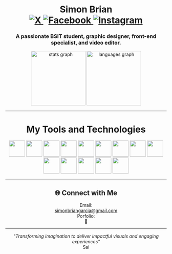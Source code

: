 <h1 align = "center">
	Simon Brian <br>
  <a href="https://x.com/saimeown">
	<img src="https://img.shields.io/badge/-X-000000?logo=x&logoColor=white&style=flat" alt="X">  
  </a>
  <a href = "https://www.facebook.com/saigtrs/">
	  <img src="https://img.shields.io/badge/-Facebook-1877F2?logo=facebook&logoColor=white&style=flat" alt="Facebook">
  </a>
  <a href = "https://www.instagram.com/saimese._/">
	  <img src="https://img.shields.io/badge/-Instagram-E4405F?logo=instagram&logoColor=white&style=flat" alt="Instagram">
  </a>
</h1>
<h3 align = "center">
	A passionate BSIT student, graphic designer, front-end specialist, and video editor.
</h3>

<div align="center">
  <img src="https://github-readme-stats.vercel.app/api?username=Saimeown&theme=tokyonight&show_icons=true&hide_border=true&count_private=true" height="170" alt="stats graph"  />
  <img src="https://github-readme-stats.vercel.app/api/top-langs/?username=Saimeown&theme=tokyonight&show_icons=true&hide_border=true&layout=compact" height="170" alt="languages graph"  />
</div>
<hr>
<h1 align = "center"> My Tools and Technologies </h1>

<p align="center">
	<img src="https://cdn.jsdelivr.net/gh/devicons/devicon@latest/icons/html5/html5-original.svg" height = "50" width = "50"/>
	<img src="https://cdn.jsdelivr.net/gh/devicons/devicon@latest/icons/css3/css3-original.svg" height = "50" width = "50"/>
	<img src="https://cdn.jsdelivr.net/gh/devicons/devicon@latest/icons/tailwindcss/tailwindcss-original.svg" height = "50" />
        <img src="https://cdn.jsdelivr.net/gh/devicons/devicon@latest/icons/javascript/javascript-original.svg" height = "50" width= "50"/>
	<img src="https://cdn.jsdelivr.net/gh/devicons/devicon@latest/icons/typescript/typescript-original.svg" height = "50" width= "50"/>
	<img src="https://cdn.jsdelivr.net/gh/devicons/devicon@latest/icons/react/react-original.svg" height = "50" width= "50"/>
	<img src="https://cdn.jsdelivr.net/gh/devicons/devicon@latest/icons/php/php-original.svg" height = "50" width = "50"/>
        <img src="https://cdn.jsdelivr.net/gh/devicons/devicon@latest/icons/firebase/firebase-original.svg" height = "50" width = "50"/>
        <img src="https://cdn.jsdelivr.net/gh/devicons/devicon@latest/icons/vscode/vscode-original.svg" height = "50" width = "50" />
        <img src="https://cdn.jsdelivr.net/gh/devicons/devicon@latest/icons/webstorm/webstorm-original.svg" height = "50" width = "50" />
        <img src="https://cdn.jsdelivr.net/gh/devicons/devicon@latest/icons/git/git-original.svg" height = "50" width = "50" />
	<img src="https://cdn.jsdelivr.net/gh/devicons/devicon@latest/icons/github/github-original.svg" height = "50" width = "50" />
        <img src="https://cdn.jsdelivr.net/gh/devicons/devicon@latest/icons/notion/notion-original.svg" height = "50" width = "50" />
        <img src="https://cdn.jsdelivr.net/gh/devicons/devicon@latest/icons/canva/canva-original.svg" height = "50" width = "50" />
</p>
<hr>

<h2 align = "center">🌐 Connect with Me</h2>
<p align = "center">
	Email: <br> <a href = "mailto:simonbriangarcia@gmail.com">simonbriangarcia@gmail.com</a> <br>
	Porfolio: <br>🚧<br>
</p>
<hr border = "1px solid gray"></hr>
<p align = "center">
	<i>"Transforming imagination to deliver impactful visuals and engaging experiences"</i> <br> Sai
</p>

